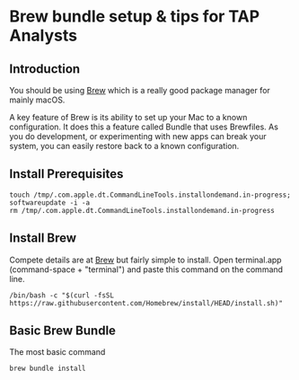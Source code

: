 # Brew bundle setup & tips for TAP Analysts 

## Introduction
You should be using [Brew](https://brew.sh) which is a really good package manager for mainly macOS. 

A key feature of Brew is its ability to set up your Mac to a known configuration. It does this a feature called Bundle that uses Brewfiles. As you do development, or experimenting with new apps can break your system, you can easily restore back to a known configuration. 

## Install Prerequisites

```
touch /tmp/.com.apple.dt.CommandLineTools.installondemand.in-progress;
softwareupdate -i -a
rm /tmp/.com.apple.dt.CommandLineTools.installondemand.in-progress
```

## Install Brew

Compete details are at [Brew](https://brew.sh) but fairly simple to install. Open terminal.app (command-space + "terminal") and paste this command on the command line.


```
/bin/bash -c "$(curl -fsSL https://raw.githubusercontent.com/Homebrew/install/HEAD/install.sh)"
```


## Basic Brew Bundle

The most basic command

```
brew bundle install
```